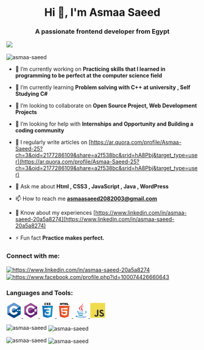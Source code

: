 <h1 align="center">Hi 👋, I'm Asmaa Saeed</h1>
<h3 align="center">A passionate frontend developer from Egypt</h3>
<img width="400" src = "https://camo.githubusercontent.com/374987f773148e46b1851b9e3bc4bf71b182562dd002620ef3e4263cb3997130/68747470733a2f2f6d69726f2e6d656469756d2e636f6d2f6d61782f3837352f312a7164415731546a434e353768316c6275757a766368672e676966">


<p align="left"> <img src="https://komarev.com/ghpvc/?username=asmaa-saeed&label=Profile%20views&color=0e75b6&style=flat" alt="asmaa-saeed" /> </p>

- 🔭 I’m currently working on **Practicing skills that I learned in programming to be perfect at the computer science field**

- 🌱 I’m currently learning **Problem solving with C++ at university , Self Studying C#**

- 👯 I’m looking to collaborate on **Open Source Project, Web Development Projects**

- 🤝 I’m looking for help with **Internships and Opportunity and Building a coding community**

- 📝 I regularly write articles on [https://ar.quora.com/profile/Asmaa-Saeed-25?ch=3&oid=2177286109&share=a2f538bc&srid=hA8Pbj&target_type=user](https://ar.quora.com/profile/Asmaa-Saeed-25?ch=3&oid=2177286109&share=a2f538bc&srid=hA8Pbj&target_type=user)

- 💬 Ask me about **Html , CSS3 , JavaScript , Java , WordPress**

- 📫 How to reach me **asmaasaeed2082003@gmail.com**

- 📄 Know about my experiences [https://www.linkedin.com/in/asmaa-saeed-20a5a8274](https://www.linkedin.com/in/asmaa-saeed-20a5a8274)

- ⚡ Fun fact **Practice makes perfect.**

<h3 align="left">Connect with me:</h3>
<p align="left">
<a href="https://linkedin.com/in/https://www.linkedin.com/in/asmaa-saeed-20a5a8274" target="blank"><img align="center" src="https://raw.githubusercontent.com/rahuldkjain/github-profile-readme-generator/master/src/images/icons/Social/linked-in-alt.svg" alt="https://www.linkedin.com/in/asmaa-saeed-20a5a8274" height="30" width="40" /></a>
<a href="https://fb.com/https://www.facebook.com/profile.php?id=100074426660643" target="blank"><img align="center" src="https://raw.githubusercontent.com/rahuldkjain/github-profile-readme-generator/master/src/images/icons/Social/facebook.svg" alt="https://www.facebook.com/profile.php?id=100074426660643" height="30" width="40" /></a>
</p>

<h3 align="left">Languages and Tools:</h3>
<p align="left"> <a href="https://www.w3schools.com/cpp/" target="_blank" rel="noreferrer"> <img src="https://raw.githubusercontent.com/devicons/devicon/master/icons/cplusplus/cplusplus-original.svg" alt="cplusplus" width="40" height="40"/> </a> <a href="https://www.w3schools.com/cs/" target="_blank" rel="noreferrer"> <img src="https://raw.githubusercontent.com/devicons/devicon/master/icons/csharp/csharp-original.svg" alt="csharp" width="40" height="40"/> </a> <a href="https://www.w3schools.com/css/" target="_blank" rel="noreferrer"> <img src="https://raw.githubusercontent.com/devicons/devicon/master/icons/css3/css3-original-wordmark.svg" alt="css3" width="40" height="40"/> </a> <a href="https://www.w3.org/html/" target="_blank" rel="noreferrer"> <img src="https://raw.githubusercontent.com/devicons/devicon/master/icons/html5/html5-original-wordmark.svg" alt="html5" width="40" height="40"/> </a> <a href="https://www.java.com" target="_blank" rel="noreferrer"> <img src="https://raw.githubusercontent.com/devicons/devicon/master/icons/java/java-original.svg" alt="java" width="40" height="40"/> </a> <a href="https://developer.mozilla.org/en-US/docs/Web/JavaScript" target="_blank" rel="noreferrer"> <img src="https://raw.githubusercontent.com/devicons/devicon/master/icons/javascript/javascript-original.svg" alt="javascript" width="40" height="40"/> </a> </p>

<p><img align="left" src="https://github-readme-stats.vercel.app/api/top-langs?username=asmaa-saeed&show_icons=true&locale=en&layout=compact" alt="asmaa-saeed" /></p>

<p>&nbsp;<img align="center" src="https://github-readme-stats.vercel.app/api?username=asmaa-saeed&show_icons=true&locale=en" alt="asmaa-saeed" /></p>


<p><img align="left" src="https://github-readme-stats.vercel.app/api/top-langs?username=asmaa-saeed&show_icons=true&locale=en&layout=compact" alt="asmaa-saeed" /></p>

<p>&nbsp;<img align="center" src="https://github-readme-stats.vercel.app/api?username=asmaa-saeed&show_icons=true&locale=en" alt="asmaa-saeed" /></p>
